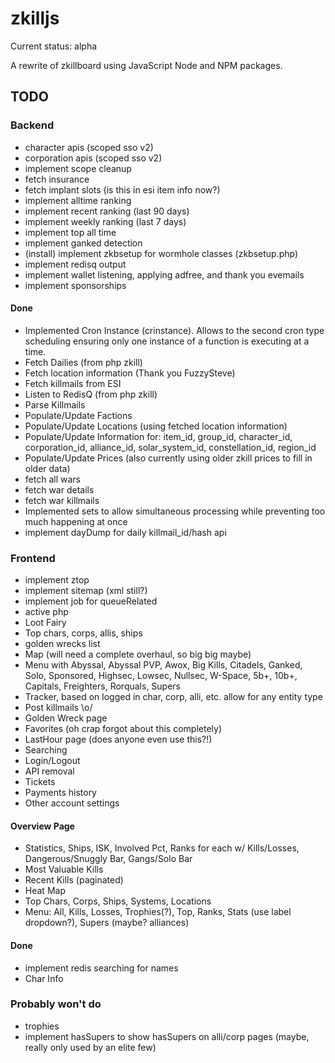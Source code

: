 # zkilljs

Current status: alpha

A rewrite of zkillboard using JavaScript Node and NPM packages.

## TODO

### Backend
- character apis (scoped sso v2)
- corporation apis (scoped sso v2)
- implement scope cleanup
- fetch insurance
- fetch implant slots (is this in esi item info now?)
- implement alltime ranking
- implement recent ranking (last 90 days)
- implement weekly ranking (last 7 days) 
- implement top all time
- implement ganked detection
- (install) implement zkbsetup for wormhole classes (zkbsetup.php)
- implement redisq output
- implement wallet listening, applying adfree, and thank you evemails
- implement sponsorships

#### Done
- Implemented Cron Instance (crinstance). Allows to the second cron type scheduling ensuring only one instance of a function is executing at a time.
- Fetch Dailies (from php zkill)
- Fetch location information (Thank you FuzzySteve)
- Fetch killmails from ESI
- Listen to RedisQ (from php zkill)
- Parse Killmails
- Populate/Update Factions
- Populate/Update Locations (using fetched location information)
- Populate/Update Information for: item_id, group_id, character_id, corporation_id, alliance_id, solar_system_id, constellation_id, region_id
- Populate/Update Prices (also currently using older zkill prices to fill in older data)
- fetch all wars
- fetch war details
- fetch war killmails
- Implemented sets to allow simultaneous processing while preventing too much happening at once
- implement dayDump for daily killmail_id/hash api


### Frontend

- implement ztop
- implement sitemap (xml still?)
- implement job for queueRelated
- active php 
- Loot Fairy
- Top chars, corps, allis, ships
- golden wrecks list
- Map (will need a complete overhaul, so big big maybe)
- Menu with Abyssal, Abyssal PVP, Awox, Big Kills, Citadels, Ganked, Solo, Sponsored, Highsec, Lowsec, Nullsec, W-Space, 5b+, 10b+, Capitals, Freighters, Rorquals, Supers
- Tracker, based on logged in char, corp, alli, etc. allow for any entity type
- Post killmails \o/
- Golden Wreck page
- Favorites (oh crap forgot about this completely)
- LastHour page (does anyone even use this?!)
- Searching
- Login/Logout
- API removal
- Tickets
- Payments history
- Other account settings

#### Overview Page
- Statistics, Ships, ISK, Involved Pct, Ranks for each w/ Kills/Losses, Dangerous/Snuggly Bar, Gangs/Solo Bar
- Most Valuable Kills
- Recent Kills (paginated)
- Heat Map
- Top Chars, Corps, Ships, Systems, Locations
- Menu: All, Kills, Losses, Trophies(?), Top, Ranks, Stats (use label dropdown?), Supers (maybe? alliances)

#### Done
- implement redis searching for names
- Char Info

### Probably won't do
- trophies
- implement hasSupers to show hasSupers on alli/corp pages (maybe, really only used by an elite few)